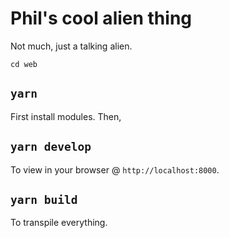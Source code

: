# Phil's cool alien thing
Not much, just a talking alien.

`cd web`

## `yarn`
First install modules. Then,

## `yarn develop`
To view in your browser @ `http://localhost:8000`.

## `yarn build`
To transpile everything.
